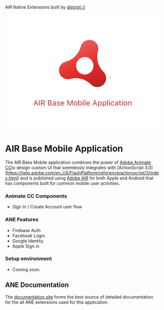 AIR Native Extensions built by [distriqt //](https://airnativeextensions.com) 

![](hero.png)

# AIR Base Mobile Application

The AIR Base Mobile application combines the power of [Adobe Animate CC](https://www.adobe.com/products/animate.html)to design custom UI that seemlessly integrates with [ActionScript 3.0] (https://help.adobe.com/en_US/FlashPlatform/reference/actionscript/3/index.html) and is published using [Adobe AIR](https://airsdk.harman.com/download) for both Apple and Android that has components built for common mobile user activities.


### Animate CC Components
- Sign In / Create Account user flow



### ANE Features

- Firebase Auth
- Facebook Login
- Google Identity
- Apple Sign in


### Setup environment
- Coming soon.


## ANE Documentation

The [documentation site](https://docs.airnativeextensions.com/docs/) forms the best source of detailed documentation for the all ANE extensions used for this application.
